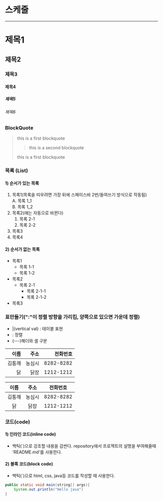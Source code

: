 # 스케줄

---

# 제목1

## 제목2

### 제목3

#### 제목4

##### 제목5

###### 제목6

### BlockQuote

> this is a first blockquote
>
> > this is a second blockquote
>
> this is a first blockquote

### 목록 (List)

#### 1) 순서가 있는 목록

1. 목록1(목록을 띠우려면 가장 뒤에 스페이스바 2번/들여쓰기 방식으로 작동됨)  
   A. 목록 1_1  
   B. 목록 1_2
2. 목록2(얘는 자동으로 바뀐다)
   1. 목록 2-1
   2. 목록 2-2
3. 목록3
4. 목록4

#### 2) 순서가 없는 목록

- 목록1
  - 목록 1-1
  - 목록 1-2
- 목록2
  - 목록 2-1
    - 목록 2-1-1
    - 목록 2-1-2
- 목록3

### 표만들기(":"이 정렬 방향을 가리킴, 양쪽으로 있으면 가운데 정렬)

- |(vertical val) : 테이블 표현
- : 정렬
- (---)해더와 셀 구분

|   이름 |   주소 |  전화번호 |
| -----: | -----: | --------: |
| 김통깨 | 농심시 | 8282-8282 |
|     닭 |   닭장 | 1212-1212 |

|  이름  |  주소  | 전화번호  |
| :----: | :----: | :-------: |
| 김통깨 | 농심시 | 8282-8282 |
|   닭   |  닭장  | 1212-1212 |

### 코드(code)

#### 1) 인라인 코드(inline code)

- 백틱(`)으로 강조할 내용을 감싼다.
  repository에서 프로젝트의 설명을 부여해줄때 'README.md'를 사용한다.

#### 2) 블록 코드(block code)

- 백틱(`)으로 html, css, java등 코드를 작성할 때 사용한다.

```java
public static void main(string[] args){
    System.out.println("Hello java")
}
```
